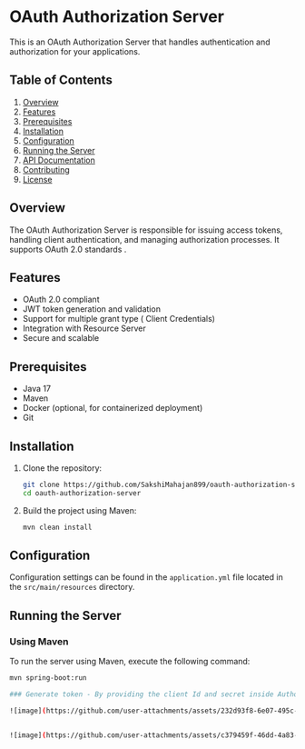 # OAuth Authorization Server

This is an OAuth Authorization Server that handles authentication and authorization for your applications.

## Table of Contents

1. [Overview](#overview)
2. [Features](#features)
3. [Prerequisites](#prerequisites)
4. [Installation](#installation)
5. [Configuration](#configuration)
6. [Running the Server](#running-the-server)
7. [API Documentation](#api-documentation)
8. [Contributing](#contributing)
9. [License](#license)

## Overview

The OAuth Authorization Server is responsible for issuing access tokens, handling client authentication, and managing authorization processes. It supports OAuth 2.0 standards .

## Features

- OAuth 2.0 compliant
- JWT token generation and validation
- Support for multiple grant type ( Client Credentials)
- Integration with Resource Server
- Secure and scalable

## Prerequisites

- Java 17 
- Maven 
- Docker (optional, for containerized deployment)
- Git

## Installation

1. Clone the repository:

    ```sh
    git clone https://github.com/SakshiMahajan899/oauth-authorization-server.git
    cd oauth-authorization-server
    ```

2. Build the project using Maven:

    ```sh
    mvn clean install
    ```

## Configuration

Configuration settings can be found in the `application.yml` file located in the `src/main/resources` directory. 

## Running the Server

### Using Maven

To run the server using Maven, execute the following command:

```sh
mvn spring-boot:run

### Generate token - By providing the client Id and secret inside Authorization and provide the scope and granttype inside Body select  x-www-form-urlencoded. Refer the screenprint below

![image](https://github.com/user-attachments/assets/232d93f8-6e07-495c-8e51-27244a328059)


![image](https://github.com/user-attachments/assets/c379459f-46dd-4a83-9618-3cf58a0434a8)


